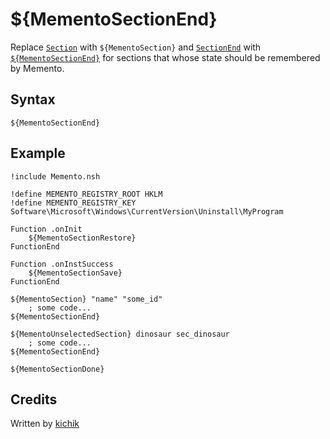 # ${MementoSectionEnd}

Replace [`Section`][1] with `${MementoSection}` and [`SectionEnd`][2] with [`${MementoSectionEnd}`][3]
for sections that whose state should be remembered by Memento.

## Syntax

    ${MementoSectionEnd}

## Example

    !include Memento.nsh

    !define MEMENTO_REGISTRY_ROOT HKLM
    !define MEMENTO_REGISTRY_KEY Software\Microsoft\Windows\CurrentVersion\Uninstall\MyProgram

    Function .onInit
        ${MementoSectionRestore}
    FunctionEnd

    Function .onInstSuccess
        ${MementoSectionSave}
    FunctionEnd

    ${MementoSection} "name" "some_id"
        ; some code...
    ${MementoSectionEnd}

    ${MementoUnselectedSection} dinosaur sec_dinosaur
        ; some code...
    ${MementoSectionEnd}

    ${MementoSectionDone}

## Credits

Written by [kichik][4]

[1]: ../../Reference/Section.md
[2]: ../../Reference/SectionEnd.md
[3]: MementoSectionEnd.md
[4]: http://nsis.sourceforge.net/User:Kichik